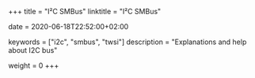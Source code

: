 +++
title = "I²C SMBus"
linktitle = "I²C SMBus"

date = 2020-06-18T22:52:00+02:00

keywords = ["i2c", "smbus", "twsi"]
description = "Explanations and help about I2C bus"

weight = 0
+++
